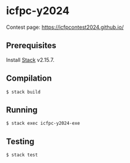 icfpc-y2024
===========
Contest page: https://icfpcontest2024.github.io/

Prerequisites
-------------
Install [Stack][stack] v2.15.7.

Compilation
-----------
```console
$ stack build
```

Running
-------
```console
$ stack exec icfpc-y2024-exe
```

Testing
-------
```console
$ stack test
```

[stack]: https://docs.haskellstack.org/en/stable/
